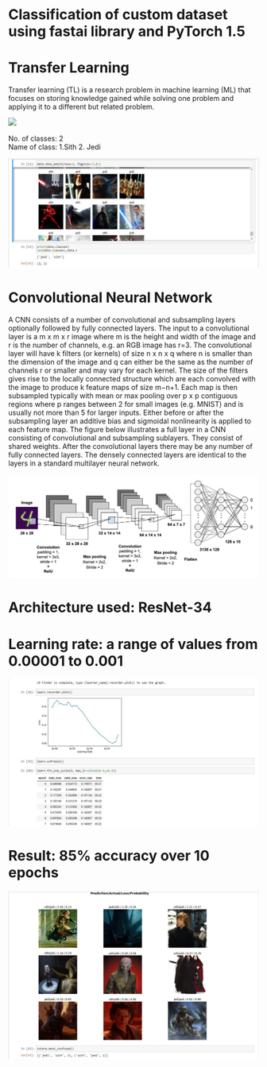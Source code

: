 # Classification of custom dataset using fastai library and PyTorch 1.5

# Transfer Learning
Transfer learning (TL) is a research problem in machine learning (ML) that focuses on storing knowledge gained while solving one problem and applying it to a different but related problem.

![](StarWars\screenshots\Capture5.jpg)

No. of classes: 2 <br>
Name of class: 1.Sith 2. Jedi

<img src="screenshots\Capture.jpg">

# Convolutional Neural Network
A CNN consists of a number of convolutional and subsampling layers optionally followed by fully connected layers. 
The input to a convolutional layer is a m x m x r image where m is the height and width of the image and r is the number of channels, e.g. an RGB image has r=3. The convolutional layer will have k filters (or kernels) of size n x n x q where n is smaller than the dimension of the image and q can either be the same as the number of channels r or smaller and may vary for each kernel. The size of the filters gives rise to the locally connected structure which are each convolved with the image to produce k feature maps of size m−n+1. Each map is then subsampled typically with mean or max pooling over p x p contiguous regions where p ranges between 2 for small images (e.g. MNIST) and is usually not more than 5 for larger inputs. Either before or after the subsampling layer an additive bias and sigmoidal nonlinearity is applied to each feature map. 
The figure below illustrates a full layer in a CNN consisting of convolutional and subsampling sublayers. They consist of shared weights.
After the convolutional layers there may be any number of fully connected layers. The densely connected layers are identical to the layers in a standard multilayer neural network.

<img src="screenshots\Capture4.jpg">

# Architecture used: ResNet-34
# Learning rate: a range of values from 0.00001 to 0.001

<img src="screenshots\Capture3.jpg">

# Result: 85% accuracy over 10 epochs

<img src="screenshots\Capture2.jpg">

